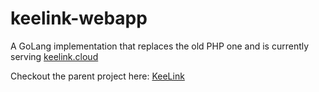 # keelink-webapp
A GoLang implementation that replaces the old PHP one and is currently serving [keelink.cloud](https://keelink.cloud)

Checkout the parent project here: [KeeLink](https://github.com/andreacioni/keelink)

